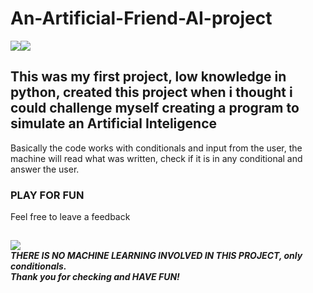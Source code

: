 # An-Artificial-Friend-AI-project
<img src="https://img.icons8.com/fluency/48/000000/artificial-intelligence.png"/><img src="https://img.icons8.com/color/48/000000/python--v1.png"/><br>
<h2>This was my first project, low knowledge in python, created this project when i thought i could challenge myself creating a program to simulate an Artificial Inteligence</h2>

<p>Basically the code works with conditionals and input from the user, the machine will read what was written, check if it is in any conditional and answer the user.</p>

<h3>PLAY FOR FUN</h3> 
Feel free to leave a feedback

<h2></h2>
<h5><img src="https://img.icons8.com/emoji/48/000000/warning-emoji.png"/><br>THERE IS NO MACHINE LEARNING INVOLVED IN THIS PROJECT, only conditionals.<br>
Thank you for checking and HAVE FUN!</h5>
